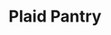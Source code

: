 ---
title: "Plaid Pantry"
url: /beaverton/plaid-pantry-southwest-walker-road/
shop: Lebensmittel
---